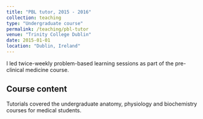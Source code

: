 ```yaml
---
title: "PBL tutor, 2015 - 2016"
collection: teaching
type: "Undergraduate course"
permalink: /teaching/pbl-tutor
venue: "Trinity College Dublin"
date: 2015-01-01
location: "Dublin, Ireland"
---
```


I led twice-weekly problem-based learning sessions as part of the pre-clinical medicine course.

Course content
------

Tutorials covered the undergraduate anatomy, physiology and biochemistry courses for medical students.
